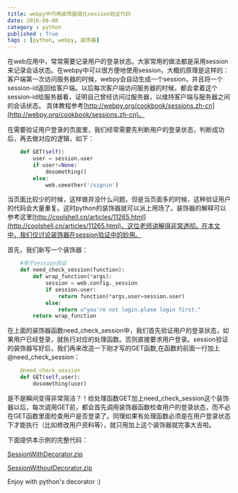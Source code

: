 ```yaml
---
title: webpy中巧用装饰器简化session验证代码
date: 2016-08-08
category : python
published : True
tags : [python, webpy, 装饰器]
---
```


在web应用中，常常需要记录用户的登录状态。大家常用的做法都是采用session来记录会话状态。在webpy中可以很方便地使用session，大概的原理是这样的：客户端第一次访问服务器的时候，webpy会自动生成一个session，并且将一个session-id返回给客户端。以后每次客户端访问服务器的时候，都会拿着这个session-id给服务器看，证明自己曾经访问过服务器，以维持客户端与服务器之间的会话状态。
具体教程参考[http://webpy.org/cookbook/sessions.zh-cn](http://webpy.org/cookbook/sessions.zh-cn)。

在需要验证用户登录的页面里，我们经常需要先判断用户的登录状态，判断成功后，再去做对应的逻辑，如下：
```python
    def GET(self):
        user = session.user
        if user!=None:
            dosomething()
        else:
            web.seeother('/signin')
```

当页面比较少的时候，这样做并没什么问题。但是当页面多的时候，这种验证用户的代码会大量重复。这时python的装饰器就可以派上用场了。装饰器的解释可以参考这里[http://coolshell.cn/articles/11265.html](http://coolshell.cn/articles/11265.html)，这位老师讲解得非常透彻。在本文中，我们仅讨论装饰器在session验证中的妙用。

首先，我们新写一个装饰器：
```python
	#用于session验证
	def need_check_session(function):
	    def wrap_function(*args):
	        session = web.config._session
	        if session.user:
	            return function(*args,user=session.user)
	        else:
	            return u"you're not login.plase login first."
	    return wrap_function
```

在上面的装饰器函数need_check_session中，我们首先验证用户的登录状态，如果用户已经登录，就执行对应的处理函数。否则直接要求用户登录。session验证的装饰器写好后，我们再来改造一下刚才写的GET函数,在函数的前面一行加上@need_check_session：
```python
	@need_check_session
	def GET(self,user):
	    dosomething(user)
```
是不是瞬间变得非常简洁？！给处理函数GET加上need_check_session这个装饰器以后，每次调用GET前，都会首先调用装饰器函数检查用户的登录状态，而不必在GET函数里面检查用户是否登录了。同理如果有处理函数必须是在用户登录状态下才能执行（比如修改用户资料等），就只用加上这个装饰器就完事大吉啦。

下面提供本示例的完整代码：

[SessionWithDecorator.zip](/files/SessionWithDecorator.zip)

[SessionWithoutDecorator.zip](/files/SessionWithoutDecorator.zip)

Enjoy with python's decorator :)